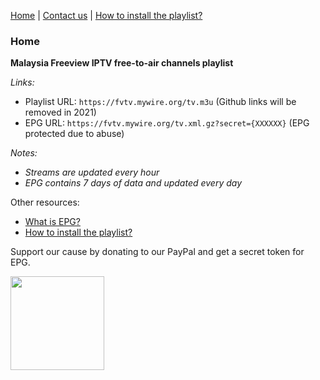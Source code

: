 [Home](https://freeview.github.io/iptv) | [Contact us](https://freeview.github.io/iptv/pages/contact.html) | [How to install the playlist?](https://freeview.github.io/iptv/pages/howto.html)

### Home

**Malaysia Freeview IPTV free-to-air channels playlist** 

*Links:*
- Playlist URL: `https://fvtv.mywire.org/tv.m3u` (Github links will be removed in 2021)
- EPG URL: `https://fvtv.mywire.org/tv.xml.gz?secret={XXXXXX}` (EPG protected due to abuse)

*Notes:*
- *Streams are updated every hour*
- *EPG contains 7 days of data and updated every day*

Other resources:
- [What is EPG?](https://en.wikipedia.org/wiki/Electronic_program_guide)
- [How to install the playlist?](https://freeview.github.io/iptv/pages/howto.html)

Support our cause by donating to our PayPal and get a secret token for EPG.

[<img src="https://www.paypalobjects.com/en_US/i/btn/btn_donateCC_LG.gif" width="150">](https://www.paypal.com/cgi-bin/webscr?cmd=_s-xclick&hosted_button_id=3GFLY2MLMVRJG)
